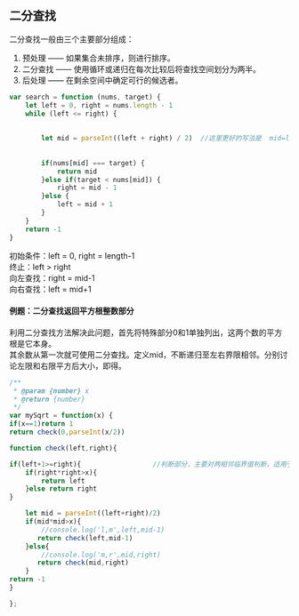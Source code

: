 ## 二分查找

二分查找一般由三个主要部分组成：

1. 预处理 —— 如果集合未排序，则进行排序。
2. 二分查找 —— 使用循环或递归在每次比较后将查找空间划分为两半。
3. 后处理 —— 在剩余空间中确定可行的候选者。

```javascript
var search = function (nums, target) {
    let left = 0, right = nums.length - 1
    while (left <= right) {
    
    
        let mid = parseInt((left + right) / 2)  //这里更好的写法是  mid=left+(right-left)/2 防止数据类型溢出
        
        
        if(nums[mid] === target) {
            return mid
        }else if(target < nums[mid]) {
            right = mid - 1
        }else {
            left = mid + 1
        }
    }
    return -1
}
```

初始条件：left = 0, right = length-1  
终止：left > right  
向左查找：right = mid-1  
向右查找：left = mid+1  


#### 例题：二分查找返回平方根整数部分  

 
 利用二分查找方法解决此问题，首先将特殊部分0和1单独列出，这两个数的平方根是它本身。  
 其余数从第一次就可使用二分查找。定义mid，不断递归至左右界限相邻。分别讨论左限和右限平方后大小，即得。  
 
```javascript
/**
 * @param {number} x
 * @return {number}
 */
var mySqrt = function(x) {
if(x==1)return 1
return check(0,parseInt(x/2))

function check(left,right){

if(left+1>=right){                  //判断部分，主要对两相邻临界值判断，适用于小值，避免死循环
    if(right*right>x){
        return left
    }else return right
}

    let mid = parseInt((left+right)/2)
    if(mid*mid>x){
        //console.log('l,m',left,mid-1)
       return check(left,mid-1)
    }else{
        //console.log('m,r',mid,right)
       return check(mid,right)
    }
return -1
}

};
```
